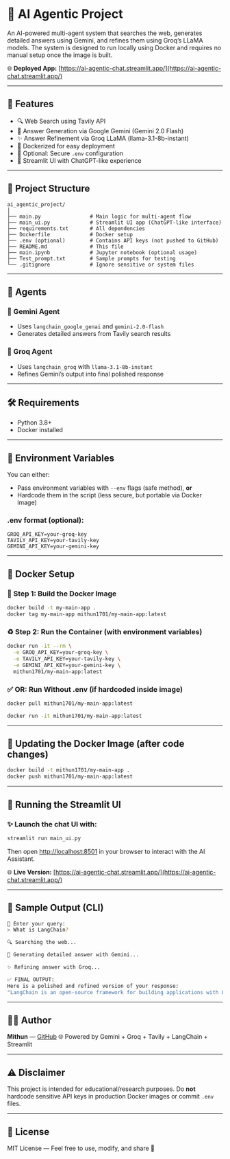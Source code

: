 # 🤖 AI Agentic Project

An AI-powered multi-agent system that searches the web, generates detailed answers using Gemini, and refines them using Groq’s LLaMA models. The system is designed to run locally using Docker and requires no manual setup once the image is built.

🌐 **Deployed App:** [https://ai-agentic-chat.streamlit.app/](https://ai-agentic-chat.streamlit.app/)

---

## 🚀 Features

* 🔍 Web Search using Tavily API
* 🧠 Answer Generation via Google Gemini (Gemini 2.0 Flash)
* ✨ Answer Refinement via Groq LLaMA (llama-3.1-8b-instant)
* 🐳 Dockerized for easy deployment
* 🔐 Optional: Secure `.env` configuration
* 📃 Streamlit UI with ChatGPT-like experience

---

## 📁 Project Structure

```
ai_agentic_project/
│
├── main.py                # Main logic for multi-agent flow
├── main_ui.py             # Streamlit UI app (ChatGPT-like interface)
├── requirements.txt       # All dependencies
├── Dockerfile             # Docker setup
├── .env (optional)        # Contains API keys (not pushed to GitHub)
├── README.md              # This file
├── main.ipynb             # Jupyter notebook (optional usage)
├── Test_prompt.txt        # Sample prompts for testing
└── .gitignore             # Ignore sensitive or system files
```

---

## 🧠 Agents

### 🔹 Gemini Agent

* Uses `langchain_google_genai` and `gemini-2.0-flash`
* Generates detailed answers from Tavily search results

### 🔹 Groq Agent

* Uses `langchain_groq` with `llama-3.1-8b-instant`
* Refines Gemini’s output into final polished response

---

## 🛠️ Requirements

* Python 3.8+
* Docker installed

---

## 🔑 Environment Variables

You can either:

* Pass environment variables with `--env` flags (safe method), **or**
* Hardcode them in the script (less secure, but portable via Docker image)

### .env format (optional):

```env
GROQ_API_KEY=your-groq-key
TAVILY_API_KEY=your-tavily-key
GEMINI_API_KEY=your-gemini-key
```

---

## 🐳 Docker Setup

### 🔨 Step 1: Build the Docker Image

```bash
docker build -t my-main-app .
docker tag my-main-app mithun1701/my-main-app:latest
```

### ♻️ Step 2: Run the Container (with environment variables)

```bash
docker run -it --rm \
  -e GROQ_API_KEY=your-groq-key \
  -e TAVILY_API_KEY=your-tavily-key \
  -e GEMINI_API_KEY=your-gemini-key \
  mithun1701/my-main-app:latest
```

### ✅ OR: Run Without .env (if hardcoded inside image)

```bash
docker pull mithun1701/my-main-app:latest

docker run -it mithun1701/my-main-app:latest
```

---

## 🔄 Updating the Docker Image (after code changes)

```bash
docker build -t mithun1701/my-main-app .
docker push mithun1701/my-main-app:latest
```

---

## 📅 Running the Streamlit UI

### ✨ Launch the chat UI with:

```bash
streamlit run main_ui.py
```

Then open [http://localhost:8501](http://localhost:8501) in your browser to interact with the AI Assistant.

🌐 **Live Version:** [https://ai-agentic-chat.streamlit.app/](https://ai-agentic-chat.streamlit.app/)

---

## 🔪 Sample Output (CLI)

```bash
💬 Enter your query:
> What is LangChain?

🔍 Searching the web...

🧠 Generating detailed answer with Gemini...

✨ Refining answer with Groq...

✅ FINAL OUTPUT:
Here is a polished and refined version of your response:
"LangChain is an open-source framework for building applications with LLMs..."
```

---

## 👨‍💻 Author

**Mithun** — [GitHub](https://github.com/mithun1701)
🌐 Powered by Gemini + Groq + Tavily + LangChain + Streamlit

---

## ⚠️ Disclaimer

This project is intended for educational/research purposes. Do **not** hardcode sensitive API keys in production Docker images or commit `.env` files.

---

## 📄 License

MIT License — Feel free to use, modify, and share 🚀
